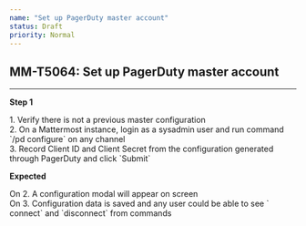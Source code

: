 ```yaml
---
name: "Set up PagerDuty master account"
status: Draft
priority: Normal
---
```


## MM-T5064: Set up PagerDuty master account

---

**Step 1**

1\. Verify there is not a previous master configuration\
2\. On a Mattermost instance, login as a sysadmin user and run command \`/pd configure\` on any channel\
3\. Record Client ID and Client Secret from the configuration generated through PagerDuty and click \`Submit\`

**Expected**

On 2. A configuration modal will appear on screen\
On 3. Configuration data is saved and any user could be able to see \` connect\` and \`disconnect\` from commands
